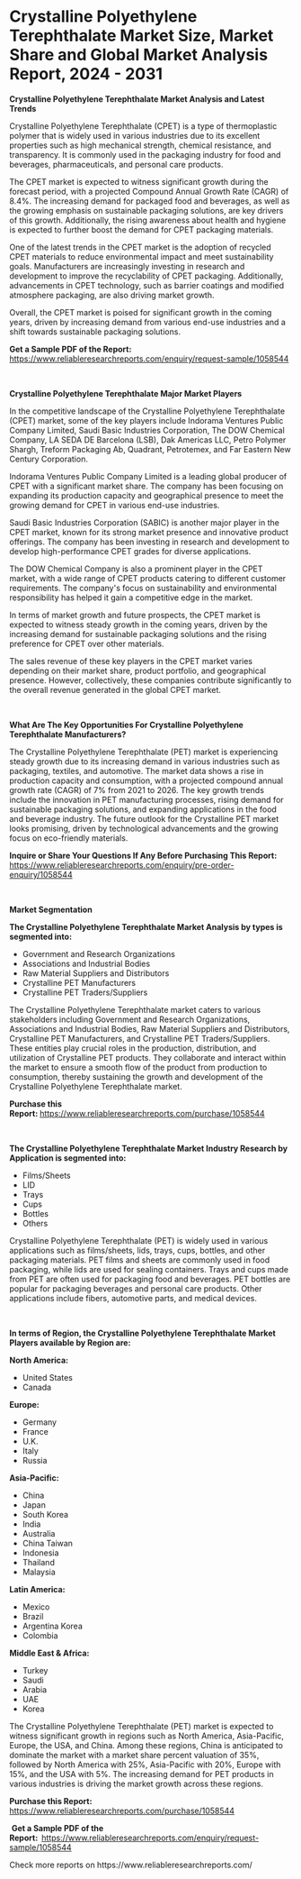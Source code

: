 <p><h1>Crystalline Polyethylene Terephthalate Market Size, Market Share and Global Market Analysis Report, 2024 - 2031</h1></p><p><strong>Crystalline Polyethylene Terephthalate Market Analysis and Latest Trends</strong></p>
<p><p>Crystalline Polyethylene Terephthalate (CPET) is a type of thermoplastic polymer that is widely used in various industries due to its excellent properties such as high mechanical strength, chemical resistance, and transparency. It is commonly used in the packaging industry for food and beverages, pharmaceuticals, and personal care products.</p><p>The CPET market is expected to witness significant growth during the forecast period, with a projected Compound Annual Growth Rate (CAGR) of 8.4%. The increasing demand for packaged food and beverages, as well as the growing emphasis on sustainable packaging solutions, are key drivers of this growth. Additionally, the rising awareness about health and hygiene is expected to further boost the demand for CPET packaging materials.</p><p>One of the latest trends in the CPET market is the adoption of recycled CPET materials to reduce environmental impact and meet sustainability goals. Manufacturers are increasingly investing in research and development to improve the recyclability of CPET packaging. Additionally, advancements in CPET technology, such as barrier coatings and modified atmosphere packaging, are also driving market growth.</p><p>Overall, the CPET market is poised for significant growth in the coming years, driven by increasing demand from various end-use industries and a shift towards sustainable packaging solutions.</p></p>
<p><strong>Get a Sample PDF of the Report:&nbsp;</strong> <a href="https://www.reliableresearchreports.com/enquiry/request-sample/1058544">https://www.reliableresearchreports.com/enquiry/request-sample/1058544</a></p>
<p>&nbsp;</p>
<p><strong>Crystalline Polyethylene Terephthalate Major Market Players</strong></p>
<p><p>In the competitive landscape of the Crystalline Polyethylene Terephthalate (CPET) market, some of the key players include Indorama Ventures Public Company Limited, Saudi Basic Industries Corporation, The DOW Chemical Company, LA SEDA DE Barcelona (LSB), Dak Americas LLC, Petro Polymer Shargh, Treform Packaging Ab, Quadrant, Petrotemex, and Far Eastern New Century Corporation.</p><p>Indorama Ventures Public Company Limited is a leading global producer of CPET with a significant market share. The company has been focusing on expanding its production capacity and geographical presence to meet the growing demand for CPET in various end-use industries.</p><p>Saudi Basic Industries Corporation (SABIC) is another major player in the CPET market, known for its strong market presence and innovative product offerings. The company has been investing in research and development to develop high-performance CPET grades for diverse applications.</p><p>The DOW Chemical Company is also a prominent player in the CPET market, with a wide range of CPET products catering to different customer requirements. The company's focus on sustainability and environmental responsibility has helped it gain a competitive edge in the market.</p><p>In terms of market growth and future prospects, the CPET market is expected to witness steady growth in the coming years, driven by the increasing demand for sustainable packaging solutions and the rising preference for CPET over other materials.</p><p>The sales revenue of these key players in the CPET market varies depending on their market share, product portfolio, and geographical presence. However, collectively, these companies contribute significantly to the overall revenue generated in the global CPET market.</p></p>
<p>&nbsp;</p>
<p><strong>What Are The Key Opportunities For Crystalline Polyethylene Terephthalate Manufacturers?</strong></p>
<p><p>The Crystalline Polyethylene Terephthalate (PET) market is experiencing steady growth due to its increasing demand in various industries such as packaging, textiles, and automotive. The market data shows a rise in production capacity and consumption, with a projected compound annual growth rate (CAGR) of 7% from 2021 to 2026. The key growth trends include the innovation in PET manufacturing processes, rising demand for sustainable packaging solutions, and expanding applications in the food and beverage industry. The future outlook for the Crystalline PET market looks promising, driven by technological advancements and the growing focus on eco-friendly materials.</p></p>
<p><strong>Inquire or Share Your Questions If Any Before Purchasing This Report:</strong> <a href="https://www.reliableresearchreports.com/enquiry/pre-order-enquiry/1058544">https://www.reliableresearchreports.com/enquiry/pre-order-enquiry/1058544</a></p>
<p>&nbsp;</p>
<p><strong>Market Segmentation</strong></p>
<p><strong>The Crystalline Polyethylene Terephthalate Market Analysis by types is segmented into:</strong></p>
<p><ul><li>Government and Research Organizations</li><li>Associations and Industrial Bodies</li><li>Raw Material Suppliers and Distributors</li><li>Crystalline PET Manufacturers</li><li>Crystalline PET Traders/Suppliers</li></ul></p>
<p><p>The Crystalline Polyethylene Terephthalate market caters to various stakeholders including Government and Research Organizations, Associations and Industrial Bodies, Raw Material Suppliers and Distributors, Crystalline PET Manufacturers, and Crystalline PET Traders/Suppliers. These entities play crucial roles in the production, distribution, and utilization of Crystalline PET products. They collaborate and interact within the market to ensure a smooth flow of the product from production to consumption, thereby sustaining the growth and development of the Crystalline Polyethylene Terephthalate market.</p></p>
<p><strong>Purchase this Report:&nbsp;</strong><a href="https://www.reliableresearchreports.com/purchase/1058544">https://www.reliableresearchreports.com/purchase/1058544</a></p>
<p>&nbsp;</p>
<p><strong>The Crystalline Polyethylene Terephthalate Market Industry Research by Application is segmented into:</strong></p>
<p><ul><li>Films/Sheets</li><li>LID</li><li>Trays</li><li>Cups</li><li>Bottles</li><li>Others</li></ul></p>
<p><p>Crystalline Polyethylene Terephthalate (PET) is widely used in various applications such as films/sheets, lids, trays, cups, bottles, and other packaging materials. PET films and sheets are commonly used in food packaging, while lids are used for sealing containers. Trays and cups made from PET are often used for packaging food and beverages. PET bottles are popular for packaging beverages and personal care products. Other applications include fibers, automotive parts, and medical devices.</p></p>
<p>&nbsp;</p>
<p><strong>In terms of Region, the Crystalline Polyethylene Terephthalate Market Players available by Region are:</strong></p>
<p>
    <p> <strong> North America: </strong>
        <ul>
            <li>United States</li>
            <li>Canada</li>
        </ul>
        </p> 
    <p> <strong> Europe: </strong>
        <ul>
            <li>Germany</li>
            <li>France</li>
            <li>U.K.</li>
            <li>Italy</li>
            <li>Russia</li>
        </ul>
        </p> 
    <p> <strong> Asia-Pacific: </strong>
        <ul>
            <li>China</li>
            <li>Japan</li>
            <li>South Korea</li>
            <li>India</li>
            <li>Australia</li>
            <li>China Taiwan</li>
            <li>Indonesia</li>
            <li>Thailand</li>
            <li>Malaysia</li>
        </ul>
        </p> 
    <p> <strong> Latin America: </strong>
        <ul>
            <li>Mexico</li>
            <li>Brazil</li>
            <li>Argentina Korea</li>
            <li>Colombia</li>
        </ul>
        </p> 
    <p> <strong> Middle East & Africa: </strong>
        <ul>
            <li>Turkey</li>
            <li>Saudi</li>
            <li>Arabia</li>
            <li>UAE</li>
            <li>Korea</li>
        </ul>
    </p>
    </p>
<p><p>The Crystalline Polyethylene Terephthalate (PET) market is expected to witness significant growth in regions such as North America, Asia-Pacific, Europe, the USA, and China. Among these regions, China is anticipated to dominate the market with a market share percent valuation of 35%, followed by North America with 25%, Asia-Pacific with 20%, Europe with 15%, and the USA with 5%. The increasing demand for PET products in various industries is driving the market growth across these regions.</p></p>
<p><strong>Purchase this Report: </strong><a href="https://www.reliableresearchreports.com/purchase/1058544">https://www.reliableresearchreports.com/purchase/1058544</a></p>
<p>&nbsp;<strong>Get a Sample PDF of the Report:&nbsp;&nbsp;</strong><a href="https://www.reliableresearchreports.com/enquiry/request-sample/1058544">https://www.reliableresearchreports.com/enquiry/request-sample/1058544</a></p>
<p><strong></strong></p>
<p>Check more reports on https://www.reliableresearchreports.com/</p>